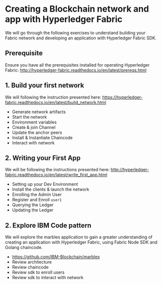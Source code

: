 
# Creating a Blockchain network and app with Hyperledger Fabric

We will go through the following exercises to understand building your Fabric network and developing an application with Hyperledger Fabric SDK.

## Prerequisite

Ensure you have all the prerequisites installed for operating Hyperledger Fabric:
http://hyperledger-fabric.readthedocs.io/en/latest/prereqs.html


## 1. Build your first network

We will following the instruction presented here:
https://hyperledger-fabric.readthedocs.io/en/latest/build_network.html

* Generate network artifacts
* Start the network
* Environment variables
* Create & join Channel
* Update the anchor peers
* Install & Instantiate Chaincode
* Interact with network

## 2. Writing your First App

We will be following the instructions presented here: http://hyperledger-fabric.readthedocs.io/en/latest/write_first_app.html

* Setting up your Dev Environment
* Install the clients & launch the network
* Enrolling the Admin User
* Register and Enroll `user1`
* Querying the Ledger
* Updating the Ledger


## 2. Explore IBM Code pattern
We will explore the marbles application to gain a greater understanding of creating an application with Hyperledger Fabric, using Fabric Node SDK and Golang chaincode.

* https://github.com/IBM-Blockchain/marbles
* Review architecture
* Review chaincode
* Review sdk to enroll users
* Review sdk to interact with network
